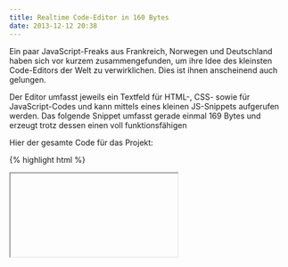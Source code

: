 ```yaml
---
title: Realtime Code-Editor in 160 Bytes
date: 2013-12-12 20:38
---
```


Ein paar JavaScript-Freaks aus Frankreich, Norwegen und Deutschland haben sich vor kurzem zusammengefunden, um ihre Idee des kleinsten Code-Editors der Welt zu verwirklichen. Dies ist ihnen anscheinend auch gelungen.

Der Editor umfasst jeweils ein Textfeld für HTML-, CSS- sowie für JavaScript-Codes und kann mittels eines kleinen JS-Snippets aufgerufen werden. Das folgende Snippet umfasst gerade einmal 169 Bytes und erzeugt trotz dessen einen voll funktionsfähigen

Hier der gesamte Code für das Projekt:

{% highlight html %}
<body oninput='e.firstChild.srcdoc=t2[v="value"]+"<script>"+t0[v]+"</script><style>"+t1[v]'onload='for(i=3;i--;)e.innerHTML+="<textarea id=t"+i+" rows=9>"'id=e><iframe>
{% endhighlight %}

Auf der [Homepage][1] des Projekts kann nach außerdem noch zwischen zwei weiteren Ausführungen gewählt werden, die dann je nach Variation auch die Möglichkeit bieten, die erzeugten Outputs mittels einer URL zu teilen.

Hierfür ist (wie sich einige unter euch jetzt denken werden) keine Datenbank nötig. Warum? - Ganz einfach: Die eingegebenen HTML-, JS- und CSS-Codes werden formatiert und direkt in der URL gesichert.

Wer möchte kann sich dann auch noch aus 6 verschiedenen Anordnungen der einzelnen Textboxen wählen. Andernfalls können alle Teile des Editors natürlich mittels CSS nach Wunsch designtechnisch angepasst werden.

[1]: http://xem.github.io/miniCodeEditor/minimal.html